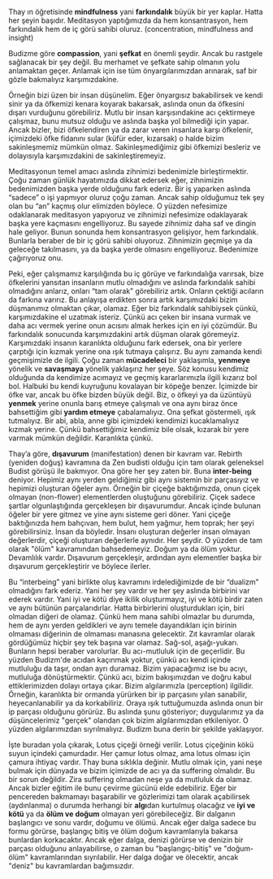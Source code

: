 
Thay ın öğretisinde **mindfulness** yani **farkındalık** büyük bir yer kaplar. Hatta her şeyin başıdır. Meditasyon yaptığımızda da hem konsantrasyon, hem farkındalık hem de iç görü sahibi oluruz. (concentration, mindfulness and insight)

Budizme göre **compassion**, yani **şefkat** en önemli şeydir. Ancak bu rastgele sağlanacak bir şey değil. Bu merhamet ve şefkate sahip olmanın yolu anlamaktan geçer. Anlamak için ise tüm önyargılarımızdan arınarak, saf bir gözle bakmalıyız karşımızdakine.

Örneğin bizi üzen bir insan düşünelim. Eğer önyargısız bakabilirsek ve kendi sinir ya da öfkemizi kenara koyarak bakarsak, aslında onun da öfkesini dışarı vurduğunu görebiliriz. Mutlu bir insan karşısındakine acı çektirmeye çalışmaz, bunu mutsuz olduğu ve aslında başka yol bilmediği için yapar. Ancak bizler, bizi öfkelendiren ya da zarar veren insanlara karşı öfkelenir, içimizdeki öfke fidanını sular (küfür eder, kızarsak) o halde bizim sakinleşmemiz mümkün olmaz. Sakinleşmediğimiz gibi öfkemizi besleriz ve dolayısıyla karşımızdakini de sakinleştiremeyiz. 

Meditasyonun temel amacı aslında zihnimizi bedenimizle birleştirmektir. Çoğu zaman günlük hayatımızda dikkat edersek eğer, zihnimizin bedenimizden başka yerde olduğunu fark ederiz. Bir iş yaparken aslında “sadece” o işi yapmıyor oluruz çoğu zaman. Ancak sahip olduğumuz tek şey olan bu “an” kaçmış olur elimizden böylece. O yüzden nefesimize odaklanarak meditasyon yapıyoruz ve zihnimizi nefesimize odaklayarak başka yere kaçmasını engelliyoruz. Bu sayede zihnimiz daha saf ve dingin hale geliyor. Bunun sonunda hem konsantrasyon gelişiyor, hem farkındalık. Bunlarla beraber de bir iç görü sahibi oluyoruz. Zihnimizin geçmişe ya da geleceğe takılmasını, ya da başka yerde olmasını engelliyoruz. Bedenimize çağırıyoruz onu. 

Peki, eğer çalışmamız karşılığında bu iç görüye ve farkındalığa varırsak, bize öfkelerini yansıtan insanların mutlu olmadığını ve aslında farkındalık sahibi olmadığını anlarız, onları “tam olarak” görebiliriz artık. Onların çektiği acıların da farkına varırız. Bu anlayışa erdikten sonra artık karşımızdaki bizim düşmanımız olmaktan çıkar, olamaz. Eğer biz farkındalık sahibiysek çünkü, karşımızdakine el uzatmak isteriz. Çünkü acı çeken bir insana vurmak ve daha acı vermek yerine onun acısını almak herkes için en iyi çözümdür. Bu farkındalık sonucunda karşımızdakini artık düşman olarak göremeyiz. Karşımızdaki insanın karanlıkta olduğunu fark edersek, ona bir yerlere çarptığı için kızmak yerine ona ışık tutmaya çalışırız. Bu aynı zamanda kendi geçmişimizle de ilgili. Çoğu zaman **mücadeleci** bir yaklaşımla, **yenmeye** yönelik ve **savaşmaya** yönelik yaklaşırız her şeye. Söz konusu kendimiz olduğunda da kendimize acımayız ve geçmiş kararlarımızla ilgili kızarız bol bol. Halbuki bu kendi kuyruğunu kovalayan bir köpeğe benzer. İçimizde bir öfke var, ancak bu öfke bizden büyük değil. Biz, o öfkeyi ya da üzüntüyü **yenmek** yerine onunla barış etmeye çalışmalı ve ona aynı biraz önce bahsettiğim gibi **yardım etmeye** çabalamalıyız. Ona şefkat göstermeli, ışık tutmalıyız. Bir abi, abla, anne gibi içimizdeki kendimizi kucaklamalıyız kızmak yerine. Çünkü bahsettiğimiz kendimiz bile olsak, kızarak bir yere varmak mümkün değildir. Karanlıkta çünkü. 

Thay’a göre, **dışavurum** (manifestation) denen bir kavram var. Rebirth (yeniden doğuş) kavramına da Zen budisti olduğu için tam olarak geleneksel Budist görüşü ile bakmıyor. Ona göre her şey zaten bir. Buna **inter-being** deniyor. Hepimiz aynı yerden geldiğimiz gibi aynı sistemin bir parçasıyız ve hepimizi oluşturan öğeler aynı. Örneğin bir çiçeğe baktığımızda, onun çiçek olmayan (non-flower) elementlerden oluştuğunu görebiliriz. Çiçek sadece şartlar olgunlaştığında gerçekleşen bir dışavurumdur. Ancak içinde bulunan öğeler bir yere gitmez ve yine aynı sisteme geri döner. Yani çiçeğe baktığınızda hem bahçıvan, hem bulut, hem yağmur, hem toprak; her şeyi görebilirsiniz. İnsan da böyledir. İnsanı oluşturan değerler insan olmayan değerlerdir, çiçeği oluşturan değerlerle aynıdır. Her şeydir. O yüzden de tam olarak "ölüm" kavramından bahsedemeyiz. Doğum ya da ölüm yoktur. Devamlılık vardır. Dışavurum gerçekleşir, ardından aynı elementler başka bir dışavurum gerçekleştirir ve böylece ilerler.

Bu “interbeing” yani birlikte oluş kavramını irdelediğimizde de bir “dualizm” olmadığını fark ederiz. Yani her şey vardır ve her şey aslında birbirini var ederek vardır. Yani iyi ve kötü diye ikilik oluşturmayız, iyi ve kötü birdir zaten ve aynı bütünün parçalarıdırlar. Hatta birbirlerini oluşturdukları için, biri olmadan diğeri de olamaz. Çünkü hem mana sahibi olmazlar bu durumda, hem de aynı yerden geldikleri ve aynı temele dayandıkları için birinin olmaması diğerinin de olmaması manasına gelecektir. Zıt kavramlar olarak gördüğümüz hiçbir şey tek başına var olamaz. Sağ-sol, aşağı-yukarı. Bunların hepsi beraber varolurlar. Bu acı-mutluluk için de geçerlidir. Bu yüzden Budizm'de acıdan kaçınmak yoktur, çünkü acı kendi içinde mutluluğu da taşır, ondan ayrı duramaz. Bizim yapacağımız ise bu acıyı, mutluluğa dönüştürmektir. Çünkü acı, bizim bakışımızdan ve doğru kabul ettiklerimizden dolayı ortaya çıkar. Bizim algılarımızla (perception) ilgilidir. Örneğin, karanlıkta bir ormanda yürürken bir ip parçasını yılan sanabilir, heyecanlanabilir ya da korkabiliriz. Oraya ışık tuttuğumuzda aslında onun bir ip parçası olduğunu görürüz. Bu aslında şunu gösteriyor; duygularımız ya da düşüncelerimiz "gerçek" olandan çok bizim algılarımızdan etkileniyor. O yüzden algılarımızdan sıyrılmalıyız. Budizm buna derin bir şekilde yaklaşıyor. 

İşte buradan yola çıkarak, Lotus çiçeği örneği verilir. Lotus çiçeğinin kökü suyun içindeki çamurdadır. Her çamur lotus olmaz, ama lotus olması için çamura ihtiyaç vardır. Thay buna sıklıkla değinir. Mutlu olmak için, yani neşe bulmak için dünyada ve bizim içimizde de acı ya da suffering olmalıdır. Bu bir sorun değildir. Zira suffering olmadan neşe ya da mutluluk da olamaz. Ancak bizler eğitim ile bunu çevirme gücünü elde edebiliriz. Eğer bir pencereden bakmamayı başarabilir ve gözlerimizi tam olarak açabilirsek (aydınlanma) o durumda herhangi bir **algı**dan kurtulmuş olacağız ve **iyi ve kötü** ya da **ölüm ve doğum** olmayan yeri görebileceğiz. Bir dalganın başlangıcı ve sonu vardır, doğumu ve ölümü. Ancak eğer dalga sadece bu formu görürse, başlangıç bitiş ve ölüm doğum kavramlarıyla bakarsa bunlardan korkacaktır. Ancak eğer dalga, denizi görürse ve denizin bir parçası olduğunu anlayabilirse, o zaman bu "başlangıç-bitiş" ve "doğum-ölüm" kavramlarından sıyrılabilir. Her dalga doğar ve ölecektir, ancak "deniz" bu kavramlardan bağımsızdır.

